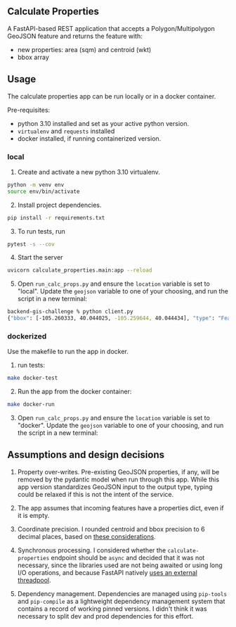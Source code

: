 ## Calculate Properties
A FastAPI-based REST application that accepts a Polygon/Multipolygon GeoJSON feature and returns the feature with: 

- new properties: area (sqm) and centroid (wkt)
- bbox array

## Usage
The calculate properties app can be run locally or in a docker container.

Pre-requisites: 
- python 3.10 installed and set as your active python version.
- `virtualenv` and `requests` installed
- docker installed, if running containerized version.

### local
1. Create and activate a new python 3.10 virtualenv. 
```bash
python -m venv env
source env/bin/activate
```

2. Install project dependencies. 
```bash
pip install -r requirements.txt
```

3. To run tests, run 
```bash
pytest -s --cov
```

4. Start the server
```bash
uvicorn calculate_properties.main:app --reload
```

5. Open `run_calc_props.py` and ensure the `location` variable is set to "local". Update the `geojson` variable to one of your choosing, and run the script in a new terminal: 

```bash
backend-gis-challenge % python client.py 
{"bbox": [-105.260333, 40.044025, -105.259644, 40.044434], "type": "Feature", "geometry": {"type": "Polygon", "coordinates": [[[-105.26033253133266, 40.044434356004956], [-105.26033253133266, 40.04402520089002], [-105.2596442110887, 40.04402520089002], [-105.2596442110887, 40.044434356004956], [-105.26033253133266, 40.044434356004956]]]}, "properties": {"area": 2668.62, "centroid": "POINT (-105.259988 40.044230)"}}
```

### dockerized
Use the makefile to run the app in docker. 

1. run tests: 
```bash
make docker-test
```

2. Run the app from the docker container: 
```bash
make docker-run
```

3. Open `run_calc_props.py` and ensure the `location` variable is set to "docker". Update the `geojson` variable to one of your choosing, and run the script in a new terminal: 


## Assumptions and design decisions
1. Property over-writes. Pre-existing GeoJSON properties, if any, will be removed by the pydantic model when run through this app. While this app version standardizes GeoJSON input to the output type, typing could be relaxed if this is not the intent of the service.

2. The app assumes that incoming features have a properties dict, even if it is empty. 

3. Coordinate precision. I rounded centroid and bbox precision to 6 decimal places, based on [these considerations](https://datatracker.ietf.org/doc/html/rfc7946#section-11.2). 

3. Synchronous processing. I considered whether the `calculate-properties` endpoint should be `async` and decided that it was not necessary, since the libraries used are not being awaited or using long I/O operations, and because FastAPI natively [uses an external threadpool](https://fastapi.tiangolo.com/async/#path-operation-functions).

4. Dependency management. Dependencies are managed using `pip-tools` and `pip-compile` as a lightweight dependency management system that contains a record of working pinned versions. I didn't think it was necessary to split dev and prod dependencies for this effort. 
